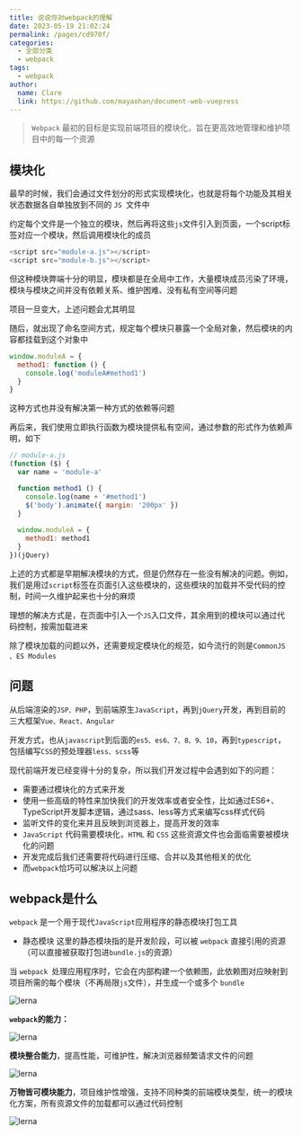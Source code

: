 ```yaml
---
title: 说说你对webpack的理解
date: 2023-05-19 21:02:24
permalink: /pages/cd970f/
categories: 
  - 全部分类
  - webpack
tags: 
  - webpack
author: 
  name: Clare
  link: https://github.com/mayaohan/document-web-vuepress
---
```



> ```Webpack``` 最初的目标是实现前端项目的模块化，旨在更高效地管理和维护项目中的每一个资源

<!-- more -->

模块化
-----
最早的时候，我们会通过文件划分的形式实现模块化，也就是将每个功能及其相关状态数据各自单独放到不同的 ```JS ```文件中

约定每个文件是一个独立的模块，然后再将这些```js```文件引入到页面，一个script标签对应一个模块，然后调用模块化的成员

```js
<script src="module-a.js"></script>
<script src="module-b.js"></script>
```
但这种模块弊端十分的明显，模块都是在全局中工作，大量模块成员污染了环境，模块与模块之间并没有依赖关系、维护困难、没有私有空间等问题

项目一旦变大，上述问题会尤其明显

随后，就出现了命名空间方式，规定每个模块只暴露一个全局对象，然后模块的内容都挂载到这个对象中

```js
window.moduleA = {
  method1: function () {
    console.log('moduleA#method1')
  }
}
```

这种方式也并没有解决第一种方式的依赖等问题

再后来，我们使用立即执行函数为模块提供私有空间，通过参数的形式作为依赖声明，如下

```js
// module-a.js
(function ($) {
  var name = 'module-a'

  function method1 () {
    console.log(name + '#method1')
    $('body').animate({ margin: '200px' })
  }
    
  window.moduleA = {
    method1: method1
  }
})(jQuery)
```

上述的方式都是早期解决模块的方式，但是仍然存在一些没有解决的问题。例如，我们是用过```script```标签在页面引入这些模块的，这些模块的加载并不受代码的控制，时间一久维护起来也十分的麻烦

理想的解决方式是，在页面中引入一个```JS```入口文件，其余用到的模块可以通过代码控制，按需加载进来

除了模块加载的问题以外，还需要规定模块化的规范，如今流行的则是```CommonJS 、ES Modules```

问题
--
从后端渲染的```JSP、PHP```，到前端原生```JavaScript```，再到```jQuery```开发，再到目前的三大框架```Vue、React、Angular```

开发方式，也从```javascript```到后面的```es5、es6、7、8、9、10```，再到```typescript```，包括编写```CSS```的预处理器```less、scss```等

现代前端开发已经变得十分的复杂，所以我们开发过程中会遇到如下的问题：

+ 需要通过模块化的方式来开发
+ 使用一些高级的特性来加快我们的开发效率或者安全性，比如通过ES6+、TypeScript开发脚本逻辑，通过sass、less等方式来编写css样式代码
+ 监听文件的变化来并且反映到浏览器上，提高开发的效率
+ ```JavaScript``` 代码需要模块化，```HTML``` 和 ```CSS``` 这些资源文件也会面临需要被模块化的问题
+ 开发完成后我们还需要将代码进行压缩、合并以及其他相关的优化
+ 而```webpack```恰巧可以解决以上问题

webpack是什么
------------
```webpack``` 是一个用于现代```JavaScript```应用程序的静态模块打包工具

+ 静态模块
这里的静态模块指的是开发阶段，可以被 ```webpack``` 直接引用的资源（可以直接被获取打包进```bundle.js```的资源）

当 ```webpack ```处理应用程序时，它会在内部构建一个依赖图，此依赖图对应映射到项目所需的每个模块（不再局限```js```文件），并生成一个或多个 ```bundle```

![lerna](/learing_record/images/webpack01.webp)


**```webpack```的能力：**

![lerna](/learing_record/images/webpack02.webp)

**模块整合能力**，提高性能，可维护性，解决浏览器频繁请求文件的问题

![lerna](/learing_record/images/webpack03.webp)

**万物皆可模块能力**，项目维护性增强，支持不同种类的前端模块类型，统一的模块化方案，所有资源文件的加载都可以通过代码控制

![lerna](/learing_record/images/webpack04.webp)